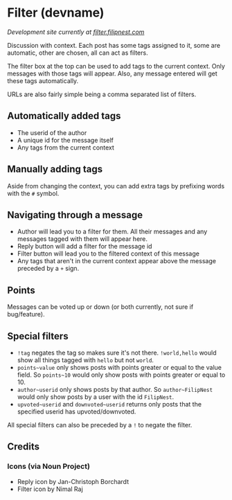 # Filter (devname)

_Development site currently at [filter.filipnest.com](http://filter.filipnest.com)_

Discussion with context. Each post has some tags assigned to it, some are automatic, other are chosen, all can act as filters.

The filter box at the top can be used to add tags to the current context. Only messages with those tags will appear. Also, any message entered will get these tags automatically.

URLs are also fairly simple being a comma separated list of filters.

## Automatically added tags

* The userid of the author
* A unique id for the message itself
* Any tags from the current context

## Manually adding tags

Aside from changing the context, you can add extra tags by prefixing words with the `#` symbol.

## Navigating through a message

* Author will lead you to a filter for them. All their messages and any messages tagged with them will appear here.
* Reply button will add a filter for the message id
* Filter button will lead you to the filtered context of this message
* Any tags that aren't in the current context appear above the message preceded by a `+` sign.

## Points

Messages can be voted up or down (or both currently, not sure if bug/feature).

## Special filters

* `!tag` negates the tag so makes sure it's not there.  `!world,hello` would show all things tagged with `hello` but not `world`.
* `points~value` only shows posts with points greater or equal to the value field. So `points~10` would only show posts with points greater or equal to 10.
* `author~userid` only shows posts by that author. So `author~FilipNest` would only show posts by a user with the id `FilipNest`.
* `upvoted~userid` and `downvoted~userid` returns only posts that the specified userid has upvoted/downvoted.

All special filters can also be preceded by a `!` to negate the filter.

## Credits

### Icons (via Noun Project)

* Reply icon by Jan-Christoph Borchardt
* Filter icon by Nimal Raj
